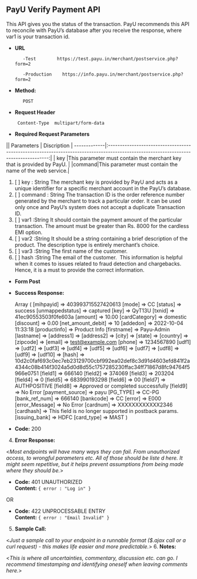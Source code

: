 PayU Verify Payment API
----
This API gives you the status of the transaction. PayU recommends this API to reconcile with PayU’s database after you receive the response, where var1 is your transaction id.



* **URL**

         -Test        https://test.payu.in/merchant/postservice.php?form=2

         -Production	https://info.payu.in/merchant/postservice.php?form=2



* **Method:**

         POST


*  **Request Header**

        Content-Type  multipart/form-data


* **Required Request Parameters**


|| Parameters  |                                                             Discription                                                             |
-------------|:-----------------------------------------------------------------------------------------------------------------------------------:|
| key         |This parameter must contain the merchant key that is provided by PayU. |
|command|This parameter must contain the name of the web service.|

1. [ ]    key : String The merchant key is provided by PayU and acts as a unique identifier for a specific merchant account in the PayU’s database.
3. [ ]    command : String The transaction ID is the order reference number generated by the merchant to track a particular order. It can be used only once and PayU’s system does not accept a duplicate Transaction ID.
3.  [ ]    var1 :String It should contain the payment amount of the particular transaction. The amount must be greater than Rs. 8000 for the cardless EMI option.
4.  [ ]    var2 :String It should be a string containing a brief description of the product. The description type is entirely merchant’s choice.
5. [ ]    var3 :String The first name of the customer.
6. [ ]    hash :String The email of the customer.  This information is helpful when it comes to issues related to fraud detection and chargebacks. Hence, it is a must to provide the correct information.




* **Form Post**


* **Success Response:**

  Array
  (
  [mihpayid] => 403993715527420613
  [mode] => CC
  [status] => success
  [unmappedstatus] => captured
  [key] => QyT13U
  [txnid] => 41ec90553503f0fe603a
  [amount] => 10.00
  [cardCategory] => domestic
  [discount] => 0.00
  [net_amount_debit] => 10
  [addedon] => 2022-10-04 11:33:18
  [productinfo] => Product Info
  [firstname] => Payu-Admin
  [lastname] =>
  [address1] =>
  [address2] =>
  [city] =>
  [state] =>
  [country] =>
  [zipcode] =>
  [email] => test@example.com
  [phone] => 1234567890
  [udf1] =>
  [udf2] =>
  [udf3] =>
  [udf4] =>
  [udf5] =>
  [udf6] =>
  [udf7] =>
  [udf8] =>
  [udf9] =>
  [udf10] =>
  [hash] => 10d2c0faf693c0ec7eb23129700cbf992ea02def8c3d91d4603efd841f2a4344c08b414f3024a5d0d8d55c1757285230ffac34ff71867d8fc94764f5966e0751
  [field1] => 666140
  [field2] => 374069
  [field3] => 203204
  [field4] => 0
  [field5] => 683990193298
  [field6] => 00
  [field7] => AUTHPOSITIVE
  [field8] => Approved or completed successfully
  [field9] => No Error
  [payment_source] => payu
  [PG_TYPE] => CC-PG
  [bank_ref_num] => 666140
  [bankcode] => CC
  [error] => E000
  [error_Message] => No Error
  [cardnum] => XXXXXXXXXXXX2346
  [cardhash] => This field is no longer supported in postback params.
  [issuing_bank] => HDFC
  [card_type] => MAST
  )



* **Code:** 200 <br />

4. **Error Response:**

<_Most endpoints will have many ways they can fail. From unauthorized access, to wrongful parameters etc. All of those should be liste d here. It might seem repetitive, but it helps prevent assumptions from being made where they should be._>

* **Code:** 401 UNAUTHORIZED <br />
  **Content:** `{ error : "Log in" }`

OR

* **Code:** 422 UNPROCESSABLE ENTRY <br />
  **Content:** `{ error : "Email Invalid" }`
5. **Sample Call:**

<_Just a sample call to your endpoint in a runnable format ($.ajax call or a curl request) - this makes life easier and more predictable._>
6. **Notes:**

<_This is where all uncertainties, commentary, discussion etc. can go. I recommend timestamping and identifying oneself when leaving comments here._>
